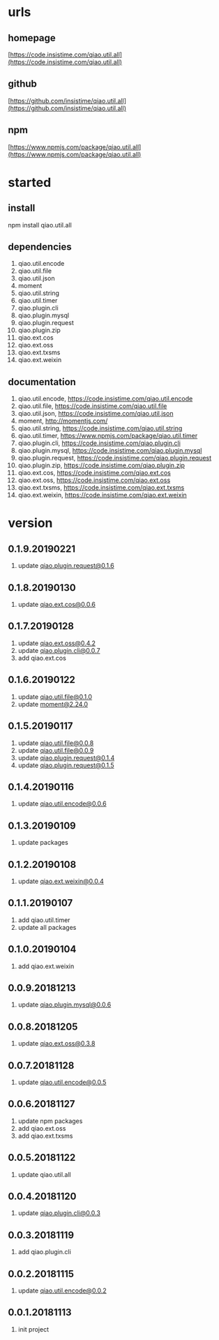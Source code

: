 # urls
## homepage
[https://code.insistime.com/qiao.util.all](https://code.insistime.com/qiao.util.all)

## github
[https://github.com/insistime/qiao.util.all](https://github.com/insistime/qiao.util.all)

## npm
[https://www.npmjs.com/package/qiao.util.all](https://www.npmjs.com/package/qiao.util.all)

# started
## install
npm install qiao.util.all

## dependencies
1. qiao.util.encode
2. qiao.util.file
3. qiao.util.json
4. moment
5. qiao.util.string
6. qiao.util.timer
7. qiao.plugin.cli
8. qiao.plugin.mysql
9. qiao.plugin.request
10. qiao.plugin.zip
11. qiao.ext.cos
12. qiao.ext.oss
13. qiao.ext.txsms
14. qiao.ext.weixin

## documentation
1. qiao.util.encode, https://code.insistime.com/qiao.util.encode
2. qiao.util.file, https://code.insistime.com/qiao.util.file
3. qiao.util.json, https://code.insistime.com/qiao.util.json
4. moment, http://momentjs.com/
5. qiao.util.string, https://code.insistime.com/qiao.util.string
6. qiao.util.timer, https://www.npmjs.com/package/qiao.util.timer
7. qiao.plugin.cli, https://code.insistime.com/qiao.plugin.cli
8. qiao.plugin.mysql, https://code.insistime.com/qiao.plugin.mysql
9. qiao.plugin.request, https://code.insistime.com/qiao.plugin.request
10. qiao.plugin.zip, https://code.insistime.com/qiao.plugin.zip
11. qiao.ext.cos, https://code.insistime.com/qiao.ext.cos
12. qiao.ext.oss, https://code.insistime.com/qiao.ext.oss
13. qiao.ext.txsms, https://code.insistime.com/qiao.ext.txsms
14. qiao.ext.weixin, https://code.insistime.com/qiao.ext.weixin

# version
## 0.1.9.20190221
1. update qiao.plugin.request@0.1.6

## 0.1.8.20190130
1. update qiao.ext.cos@0.0.6

## 0.1.7.20190128
1. update qiao.ext.oss@0.4.2
2. update qiao.plugin.cli@0.0.7
3. add qiao.ext.cos

## 0.1.6.20190122
1. update qiao.util.file@0.1.0
2. update moment@2.24.0

## 0.1.5.20190117
1. update qiao.util.file@0.0.8
2. update qiao.util.file@0.0.9
3. update qiao.plugin.request@0.1.4
4. update qiao.plugin.request@0.1.5

## 0.1.4.20190116
1. update qiao.util.encode@0.0.6

## 0.1.3.20190109
1. update packages

## 0.1.2.20190108
1. update qiao.ext.weixin@0.0.4

## 0.1.1.20190107
1. add qiao.util.timer
2. update all packages

## 0.1.0.20190104
1. add qiao.ext.weixin

## 0.0.9.20181213
1. update qiao.plugin.mysql@0.0.6

## 0.0.8.20181205
1. update qiao.ext.oss@0.3.8

## 0.0.7.20181128
1. update qiao.util.encode@0.0.5

## 0.0.6.20181127
1. update npm packages
2. add qiao.ext.oss
3. add qiao.ext.txsms

## 0.0.5.20181122
1. update qiao.util.all

## 0.0.4.20181120
1. update qiao.plugin.cli@0.0.3

## 0.0.3.20181119
1. add qiao.plugin.cli

## 0.0.2.20181115
1. update qiao.util.encode@0.0.2

## 0.0.1.20181113
1. init project